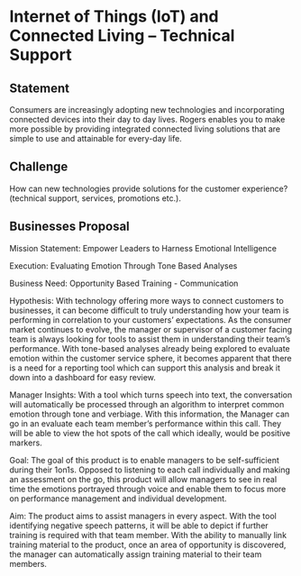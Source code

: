 # Internet of Things (IoT) and Connected Living – Technical Support

## Statement
Consumers are increasingly adopting new technologies and incorporating connected devices into their day to day lives. Rogers enables you to make more possible by providing integrated connected living solutions that are simple to use and attainable for every-day life.

## Challenge
How can new technologies provide solutions for the customer experience?
(technical support, services, promotions etc.).

## Businesses Proposal
Mission Statement: Empower Leaders to Harness Emotional Intelligence

Execution: Evaluating Emotion Through Tone Based Analyses

Business Need: Opportunity Based Training - Communication

Hypothesis: With technology offering more ways to connect customers to businesses, it can become difficult to truly understanding how your team is performing in correlation to your customers’ expectations. As the consumer market continues to evolve, the manager or supervisor of a customer facing team is always looking for tools to assist them in understanding their team’s performance.
With tone-based analyses already being explored to evaluate emotion within the customer service sphere, it becomes apparent that there is a need for a reporting tool which can support this analysis and break it down into a dashboard for easy review. 

Manager Insights:
With a tool which turns speech into text, the conversation will automatically be processed through an algorithm to interpret common emotion through tone and verbiage. With this information, the Manager can go in an evaluate each team member’s performance within this call. They will be able to view the hot spots of the call which ideally, would be positive markers.

Goal: The goal of this product is to enable managers to be self-sufficient during their 1on1s. Opposed to listening to each call individually and making an assessment on the go, this product will allow managers to see in real time the emotions portrayed through voice and enable them to focus more on performance management and individual development.

Aim: The product aims to assist managers in every aspect. With the tool identifying negative speech patterns, it will be able to depict if further training is required with that team member. With the ability to manually link training material to the product, once an area of opportunity is discovered, the manager can automatically assign training material to their team members.
